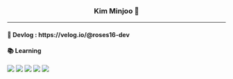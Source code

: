 
<div align="center">
  
<!--  <img src="https://github-readme-stats.vercel.app/api/top-langs/?username=roses16-dev&theme=dracula&exclude_repo=Computer-Science-Engineering,clone-web-scrapper&hide=Procfile&layout=compact&langs_count=8" align="right" /> -->
 <div>
  <h3>  Kim Minjoo 🌹</h3>

  <hr> 
  
   
 </div>
</div>

<h4>📌 Devlog : https://velog.io/@roses16-dev</h4>
<h4>📚 Learning</h4>
<div>
 <img src="https://img.shields.io/badge/-HTML5-%23E34F26?style=flat-square&logo=HTML5&logoColor=white"/>
 <img src="https://img.shields.io/badge/-CSS3-%231572B6?style=flat-square&logo=CSS3&logoColor=white"/>
 <img src="https://img.shields.io/badge/-Javascript-%23F7DF1E?style=flat-square&logo=Javascript&logoColor=black"/>
 <img src="https://img.shields.io/badge/-React-%2361DAFB?style=flat-square&logo=React&logoColor=black"/>
  <img src="https://img.shields.io/badge/-Flutter-%2302569B?style=flat-square&logo=Flutter&logoColor=white"/>
</div>

